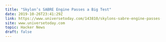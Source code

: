 ```yaml
---
title: "Skylon’s SABRE Engine Passes a Big Test"
date: 2019-10-26T23:41:29Z
link: https://www.universetoday.com/143810/skylons-sabre-engine-passes-a-big-test/?utm_medium=RSS&utm_source=hune
site: www.universetoday.com
topic: Hacker News
draft: false
---
```

